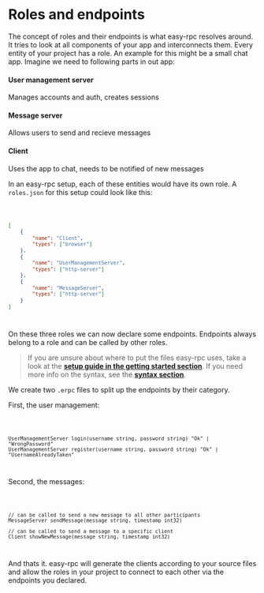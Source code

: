 <script>
    import Code from '$lib/Code.svelte';
</script>

# Roles and endpoints
The concept of roles and their endpoints is what easy-rpc resolves around. It tries to look at all components of your app and interconnects them. Every entity of your project has a role. An example for this might be a small chat app. Imagine we need to following parts in out app:

#### User management server
Manages accounts and auth, creates sessions

#### Message server
Allows users to send and recieve messages

#### Client
Uses the app to chat, needs to be notified of new messages
  
In an easy-rpc setup, each of these entities would have its own role. A `roles.json` for this setup could look like this:

<Code filename="roles.json">

```json
[
	{
		"name": "Client",
		"types": ["browser"]
	},
	{
		"name": "UserManagementServer",
		"types": ["http-server"]
	},
	{
		"name": "MessageServer",
		"types": ["http-server"]
	}
]
```

</Code>

On these three roles we can now declare some endpoints. Endpoints always belong to a role and can be called by other roles.
  
> If you are unsure about where to put the files easy-rpc uses, take a look at the **[setup guide in the getting started section](/easy-rpc-docs/2🛠️%20Getting%20started/1Setup)**. If you need more info on the syntax, see the **[syntax section](/easy-rpc-docs/4🖋%EF%B8%8F%20Syntax/)**.

We create two `.erpc` files to split up the endpoints by their category.
  
First, the user management:

<Code filename="users.erpc">

```erpc
UserManagementServer login(username string, password string) "Ok" | "WrongPassword"
UserManagementServer register(username string, password string) "Ok" | "UsernameAlreadyTaken"
```

</Code>

Second, the messages:

<Code filename="messages.erpc">

```erpc
// can be called to send a new message to all other participants
MessageServer sendMessage(message string, timestamp int32)

// can be called to send a message to a specific client
Client showNewMessage(message string, timestamp int32)
```

</Code>

And thats it. easy-rpc will generate the clients according to your source files and allow the roles in your project to connect to each other via the endpoints you declared.